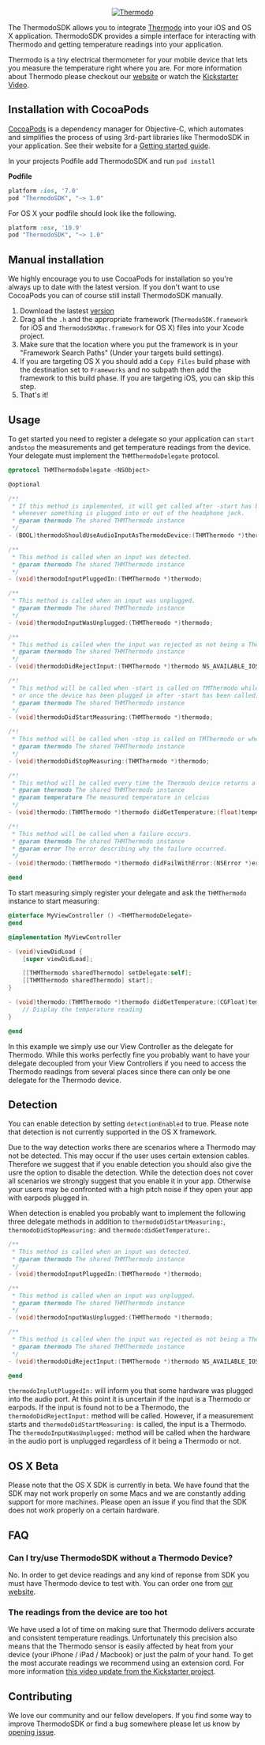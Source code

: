 <p align="center">
  <a href="http://developer.thermodo.com/"><img src="https://raw.githubusercontent.com/thermodo/ThermodoSDK-iOS/master/thermodo-logo.png" alt="Thermodo" title="Thermodo" /></a>
</p>

The ThermodoSDK allows you to integrate [Thermodo](http://thermodo.com) into your iOS and OS X application. ThermodoSDK provides a simple interface for interacting with Thermodo and getting temperature readings into your application.

Thermodo is a tiny electrical thermometer for your mobile device that lets you measure the temperature right where you are. For more information about Thermodo please checkout our [website](http://thermodo.com) or watch the [Kickstarter Video](http://www.kickstarter.com/projects/robocat/thermodo-the-tiny-thermometer-for-mobile-devices).

## Installation with CocoaPods

[CocoaPods](http://cocoapods.org) is a dependency manager for Objective-C, which automates and simplifies the process of using 3rd-part libraries like ThermodoSDK in your application. See their website for a [Getting started guide](http://docs.cocoapods.org/guides/installing_cocoapods.html).

In your projects Podfile add ThermodoSDK and run ``pod install``

**Podfile**
```ruby
platform :ios, '7.0'
pod "ThermodoSDK", "~> 1.0"
```

For OS X your podfile should look like the following.

```ruby
platform :osx, '10.9'
pod "ThermodoSDK", "~> 1.0"
```

## Manual installation

We highly encourage you to use CocoaPods for installation so you're always up to date with the latest version. If you don't want to use CocoaPods you can of course still install ThermodoSDK manually.

1. Download the lastest [version](https://github.com/thermodo/ThermodoSDK-iOS)
2. Drag all the ``.h`` and the appropriate framework (``ThermodoSDK.framework`` for iOS and ``ThermodoSDKMac.framework`` for OS X) files into your Xcode project.
3. Make sure that the location where you put the framework is in your "Framework Search Paths" (Under your targets build settings).
4. If you are targeting OS X you should add a ``Copy Files`` build phase with the destination set to ``Frameworks`` and no subpath then add the framework to this build phase. If you are targeting iOS, you can skip this step.
5. That's it!

## Usage

To get started you need to register a delegate so your application can ``start`` and``stop`` the measurements and get temperature readings from the device. Your delegate must implement the ``THMThermodoDelegate`` protocol.

```objectivec
@protocol THMThermodoDelegate <NSObject>

@optional

/*!
 * If this method is implemented, it will get called after -start has been called and
 * whenever something is plugged into or out of the headphone jack.
 * @param thermodo The shared THMThermodo instance
 */
- (BOOL)thermodoShouldUseAudioInputAsThermodoDevice:(THMThermodo *)thermodo;

/**
 * This method is called when an input was detected.
 * @param thermodo The shared THMThermodo instance
 */
- (void)thermodoInputPluggedIn:(THMThermodo *)thermodo;

/**
 * This method is called when an input was unplugged.
 * @param thermodo The shared THMThermodo instance
 */
- (void)thermodoInputWasUnplugged:(THMThermodo *)thermodo;

/**
 * This method is called when the input was rejected as not being a Thermodo.
 * @param thermodo The shared THMThermodo instance
 */
- (void)thermodoDidRejectInput:(THMThermodo *)thermodo NS_AVAILABLE_IOS(6_0);

/*!
 * This method will be called when -start is called on TMThermodo while the device is plugged in
 * or once the device has been plugged in after -start has been called.
 * @param thermodo The shared THMThermodo instance
 */
- (void)thermodoDidStartMeasuring:(THMThermodo *)thermodo;

/*!
 * This method will be called when -stop is called on TMThermodo or when the device is unplugged.
 * @param thermodo The shared THMThermodo instance
 */
- (void)thermodoDidStopMeasuring:(THMThermodo *)thermodo;

/*!
 * This method will be called every time the Thermodo device returns a new temperature reading.
 * @param thermodo The shared THMThermodo instance
 * @param temperature The measured temperature in celcius
 */
- (void)thermodo:(THMThermodo *)thermodo didGetTemperature:(float)temperature;

/*!
 * This method will be called when a failure occurs.
 * @param thermodo The shared THMThermodo instance
 * @param error The error describing why the failure occurred.
 */
- (void)thermodo:(THMThermodo *)thermodo didFailWithError:(NSError *)error NS_AVAILABLE_IOS(6_0);

@end
```

To start measuring simply register your delegate and ask the ``THMThermodo`` instance to start measuring:

```objectivec
@interface MyViewController () <THMThermodoDelegate>
@end

@implementation MyViewController

- (void)viewDidLoad {
	[super viewDidLoad];

	[[THMThermodo sharedThermodo] setDelegate:self];
	[[THMThermodo sharedThermodo] start];
}

- (void)thermodo:(THMThermodo *)thermodo didGetTemperature:(CGFloat)temperature {
	// Display the temperature reading
}

@end
```

In this example we simply use our View Controller as the delegate for Thermodo. While this works perfectly fine you probably want to have your delegate decoupled from your View Controllers if you need to access the Thermodo readings from several places since there can only be one delegate for the Thermodo device.

## Detection

You can enable detection by setting ``detectionEnabled`` to true. Please note that detection is not currently supported in the OS X framework.

Due to the way detection works there are scenarios where a Thermodo may not be detected. This may occur if the user uses certain extension cables. Therefore we suggest that if you enable detection you should also give the usre the option to disable the detection.
While the detection does not cover all scenarios we strongly suggest that you enable it in your app. Otherwise your users may be confronted with a high pitch noise if they open your app with earpods plugged in.

When detection is enabled you probably want to implement the following three delegate methods in addition to ``thermodoDidStartMeasuring:``, ``thermodoDidStopMeasuring:`` and ``thermodo:didGetTemperature:``.

```objectivec
/**
 * This method is called when an input was detected.
 * @param thermodo The shared THMThermodo instance
 */
- (void)thermodoInputPluggedIn:(THMThermodo *)thermodo;

/**
 * This method is called when an input was unplugged.
 * @param thermodo The shared THMThermodo instance
 */
- (void)thermodoInputWasUnplugged:(THMThermodo *)thermodo;

/**
 * This method is called when the input was rejected as not being a Thermodo.
 * @param thermodo The shared THMThermodo instance
 */
- (void)thermodoDidRejectInput:(THMThermodo *)thermodo NS_AVAILABLE_IOS(6_0);

@end
```

``thermodoInplutPluggedIn:`` will inform you that some hardware was plugged into the audio port. At this point it is uncertain if the input is a Thermodo or earpods.
If the input is found not to be a Thermodo, the ``thermodoDidRejectInput:`` method will be called.
However, if a measurement starts and ``thermodoDidStartMeasuring:`` is called, the input is a Thermodo.
The ``thermodoInputWasUnplugged:`` method will be called when the hardware in the audio port is unplugged regardless of it being a Thermodo or not.

## OS X Beta

Please note that the OS X SDK is currently in beta. We have found that the SDK may not work properly on some Macs and we are constantly adding support for more machines. Please open an issue if you find that the SDK does not work properly on a certain hardware.

## FAQ

### Can I try/use ThermodoSDK without a Thermodo Device?

No. In order to get device readings and any kind of reponse from SDK you must have Thermodo device to test with. You can order one from [our website](http://thermodo.com).

### The readings from the device are too hot

We have used a lot of time on making sure that Thermodo delivers accurate and consistent temperature readings. Unfortunately this precision also means that the Thermodo
sensor is easily affected by heat from your device (your iPhone / iPad / Macbook) or just the palm of your hand. To get the most accurate readings we recommend using an extension cord. For more information [this video update from the Kickstarter project](http://vimeo.com/76458958).

## Contributing

We love our community and our fellow developers. If you find some way to improve ThermodoSDK or find a bug somewhere please let us know by [opening issue](https://github.com/thermodo/ThermodoSDK-iOS/issues/new).
